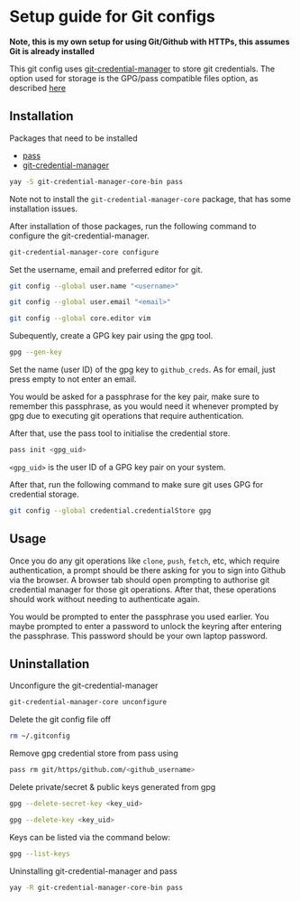 # Setup guide for Git configs

**Note, this is my own setup for using Git/Github with HTTPs, this assumes Git is already installed**

This git config uses [git-credential-manager](https://github.com/GitCredentialManager/git-credential-manager) to store git credentials. The option used for storage is the GPG/pass compatible files option, as described [here](https://github.com/GitCredentialManager/git-credential-manager/blob/main/docs/credstores.md)

## Installation

Packages that need to be installed
- [pass](https://www.passwordstore.org/)
- [git-credential-manager](https://github.com/GitCredentialManager/git-credential-manager)

```sh
yay -S git-credential-manager-core-bin pass
```
Note not to install the `git-credential-manager-core` package, that has some installation issues.

After installation of those packages, run the following command to configure the git-credential-manager.
```sh
git-credential-manager-core configure
```

Set the username, email and preferred editor for git.
```sh
git config --global user.name "<username>"

git config --global user.email "<email>"

git config --global core.editor vim
```

Subequently, create a GPG key pair using the gpg tool.
```sh
gpg --gen-key
```
Set the name (user ID) of the gpg key to `github_creds`.
As for email, just press empty to not enter an email.

You would be asked for a passphrase for the key pair, make sure to remember this passphrase, as you would need it whenever prompted by gpg due to executing git operations that require authentication.

After that, use the pass tool to initialise the credential store.
```sh
pass init <gpg_uid>
```
`<gpg_uid>` is the user ID of a GPG key pair on your system.

After that, run the following command to make sure git uses GPG for credential storage.
```sh
git config --global credential.credentialStore gpg
```

## Usage

Once you do any git operations like `clone`, `push`, `fetch`, etc, which require authentication, a prompt should be there asking for you to sign into Github via the browser. A browser tab should open prompting to authorise git credential manager for those git operations. After that, these operations should work without needing to authenticate again.

You would be prompted to enter the passphrase you used earlier. You maybe prompted to enter a password to unlock the keyring after entering the passphrase. This password should be your own laptop password.

## Uninstallation

Unconfigure the git-credential-manager
```sh
git-credential-manager-core unconfigure
```
Delete the git config file off
```sh
rm ~/.gitconfig
```
Remove gpg credential store from pass using 
```sh
pass rm git/https/github.com/<github_username>
```
Delete private/secret & public keys generated from gpg
```sh
gpg --delete-secret-key <key_uid>

gpg --delete-key <key_uid>
```
Keys can be listed via the command below:
```sh
gpg --list-keys
```
Uninstalling git-credential-manager and pass
```sh
yay -R git-credential-manager-core-bin pass
```
